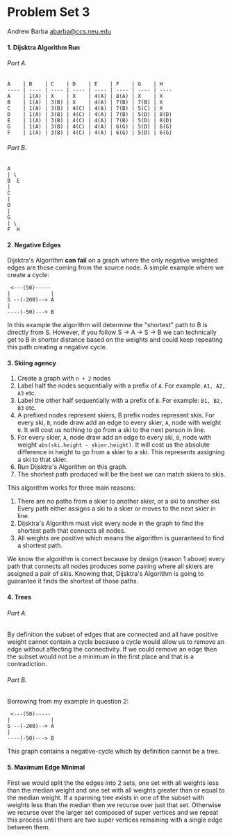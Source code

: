 Problem Set 3
=============

Andrew Barba [abarba@ccs.neu.edu](abarba@ccs.neu.edu)

#### 1. Dijsktra Algorithm Run

###### Part A.

```
A    | B    | C    | D    | E    | F    | G    | H
---- | ---- | ---- | ---- | ---- | ---- | ---- | ----
A    | 1(A) | X    | X    | 4(A) | 8(A) | X    | X
B    | 1(A) | 3(B) | X    | 4(A) | 7(B) | 7(B) | X
C    | 1(A) | 3(B) | 4(C) | 4(A) | 7(B) | 5(C) | X
D    | 1(A) | 3(B) | 4(C) | 4(A) | 7(B) | 5(D) | 8(D)
E    | 1(A) | 3(B) | 4(C) | 4(A) | 7(B) | 5(D) | 8(D)
G    | 1(A) | 3(B) | 4(C) | 4(A) | 6(G) | 5(D) | 6(G)
F    | 1(A) | 3(B) | 4(C) | 4(A) | 6(G) | 5(D) | 6(G)
```

###### Part B.

```
A
| \
B  E
|
C
|
D
|
G
| \
F  H
```

#### 2. Negative Edges

Dijsktra's Algorithm **can fail** on a graph where the only negative weighted edges are those coming from the source node. A simple example where we create a cycle:

```
 <---(50)-----
|             |
S --(-200)--> A
|
----(-50)---> B
```

In this example the algorithm will determine the "shortest" path to B is directly from S. However, if you follow S -> A -> S -> B we can technically get to B in shorter distance based on the weights and could keep repeating this path creating a negative cycle.

#### 3. Skiing agency

1. Create a graph with `n + 2` nodes
2. Label half the nodes sequentially with a prefix of `A`. For example: `A1, A2, A3` etc.
3. Label the other half sequentially with a prefix of `B`. For example: `B1, B2, B3` etc.
4. A prefixed nodes represent skiers, B prefix nodes represent skis. For every ski, `B`, node draw add an edge to every skier, `A`, node with weight `0`. It will cost us nothing to go from a ski to the next person in line.
5. For every skier, `A`, node draw add an edge to every ski, `B`, node with weight `abs(ski.height - skier.height)`. It will cost us the absolute difference in height to go from a skier to a ski. This represents assigning a ski to that skier.
6. Run Dijsktra's Algorithm on this graph.
7. The shortest path produced will be the best we can match skiers to skis.

This algorithm works for three main reasons:

1. There are no paths from a skier to another skier, or a ski to another ski. Every path either assigns a ski to a skier or moves to the next skier in line.
2. Dijsktra's Algorithm must visit every node in the graph to find the shortest path that connects all nodes.
3. All weights are positive which means the algorithm is guaranteed to find a shortest path.

We know the algorithm is correct because by design (reason 1 above) every path that connects all nodes produces some pairing where all skiers are assigned a pair of skis. Knowing that, Dijsktra's Algorithm is going to guarantee it finds the shortest of those paths.

#### 4. Trees

###### Part A.

By definition the subset of edges that are connected and all have positive weight cannot contain a cycle because a cycle would allow us to remove an edge without affecting the connectivity. If we could remove an edge then the subset would not be a minimum in the first place and that is a contradiction.

###### Part B.

Borrowing from my example in question 2:

```
 <---(50)-----
|             |
S --(-200)--> A
|
----(-50)---> B
```

This graph contains a negative-cycle which by definition cannot be a tree.

#### 5. Maximum Edge Minimal

First we would split the the edges into 2 sets, one set with all weights less than the median weight and one set with all weights greater than or equal to the median weight. If a spanning tree exists in one of the subset with weights less than the median then we recurse over just that set. Otherwise we recurse over the larger set composed of super vertices and we repeat this process until there are two super vertices remaining with a single edge between them.
